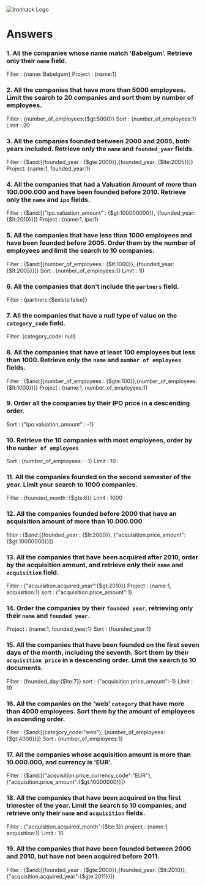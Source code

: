 ![Ironhack Logo](https://i.imgur.com/1QgrNNw.png)

# Answers

### 1. All the companies whose name match 'Babelgum'. Retrieve only their `name` field.

Filter : {name: Babelgum}
Project : {name:1}

### 2. All the companies that have more than 5000 employees. Limit the search to 20 companies and sort them by **number of employees**.

Filter : {number_of_employees:{$gt:5000}}
Sort : {number_of_employees:1}
Limit : 20

### 3. All the companies founded between 2000 and 2005, both years included. Retrieve only the `name` and `founded_year` fields.

Filter : {$and:[{founded_year : {$gte:2000}},{founded_year: {$lte:2005}}]}
Project: {name:1, founded_year:1}

### 4. All the companies that had a Valuation Amount of more than 100.000.000 and have been founded before 2010. Retrieve only the `name` and `ipo` fields.

Filter : {$and:[{"ipo.valuation_amount" : {$gt:100000000}}, {founded_year: {$lt:2010}}]}
Project : {name:1, ipo:1}

### 5. All the companies that have less than 1000 employees and have been founded before 2005. Order them by the number of employees and limit the search to 10 companies.

Filter : {$and:[{number_of_employees : {$lt:1000}}, {founded_year: {$lt:2005}}]}
Sort : {number_of_employees:1}
Limit : 10
### 6. All the companies that don't include the `partners` field.

Filter : {partners:{$exists:false}}

### 7. All the companies that have a null type of value on the `category_code` field.

Filter: {category_code: null}

### 8. All the companies that have at least 100 employees but less than 1000. Retrieve only the `name` and `number of employees` fields.

Filter : {$and:[{number_of_employees : {$gte:100}},{number_of_employees: {$lt:1000}}]}
Project : {name:1, number_of_employees:1}

### 9. Order all the companies by their IPO price in a descending order.

Sort : {"ipo.valuation_amount" : -1}

### 10. Retrieve the 10 companies with most employees, order by the `number of employees`

Sort : {number_of_employees : -1}
Limit : 10

### 11. All the companies founded on the second semester of the year. Limit your search to 1000 companies.

Filter : {founded_month :{$gte:6}}
Limit : 1000

### 12. All the companies founded before 2000 that have an acquisition amount of more than 10.000.000

filter : {$and:[{founded_year : {$lt:2000}}, {"acquisition.price_amount": {$gt:10000000}}]}

### 13. All the companies that have been acquired after 2010, order by the acquisition amount, and retrieve only their `name` and `acquisition` field.

Filter : {"acquisition.acquired_year":{$gt:2010}}
Project : {name:1, acquisition:1}
sort : {"acquisition.price_amount":1}

### 14. Order the companies by their `founded year`, retrieving only their `name` and `founded year`.

Project : {name:1, founded_year:1}
Sort : {founded_year:1}

### 15. All the companies that have been founded on the first seven days of the month, including the seventh. Sort them by their `acquisition price` in a descending order. Limit the search to 10 documents.

Filter : {founded_day:{$lte:7}}
sort : {"acquisition.price_amount":-1}
Limit : 10

### 16. All the companies on the 'web' `category` that have more than 4000 employees. Sort them by the amount of employees in ascending order.

Filter : {$and:[{category_code:"web"}, {number_of_employees:{$gt:4000}}]}
Sort : {number_of_employees:1}

### 17. All the companies whose acquisition amount is more than 10.000.000, and currency is 'EUR'.

Filter : {$and:[{"acquisition.price_currency_code":"EUR"}, {"acquisition.price_amount":{$gt:10000000}}]}

### 18. All the companies that have been acquired on the first trimester of the year. Limit the search to 10 companies, and retrieve only their `name` and `acquisition` fields.

Filter : {"acquisition.acquired_month":{$lte:3}}
project : {name:1, acquisition:1}
Limit : 10

### 19. All the companies that have been founded between 2000 and 2010, but have not been acquired before 2011.

Filter : {$and:[{founded_year : {$gte:2000}},{founded_year: {$lt:2010}}, {"acquisition.acquired_year":{$gte:2011}}]}